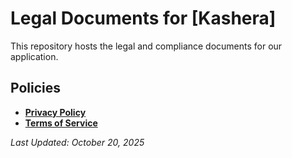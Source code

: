 # Legal Documents for [Kashera]

This repository hosts the legal and compliance documents for our application.

## Policies

*   **[Privacy Policy](./PRIVACY)**
*   **[Terms of Service](./TERMS)**

*Last Updated: October 20, 2025*
